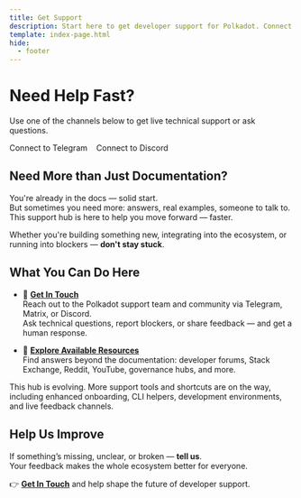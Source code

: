 ```yaml
---
title: Get Support
description: Start here to get developer support for Polkadot. Connect with the team, find help, and explore resources beyond the documentation.
template: index-page.html
hide:
  - footer
---
```


# Need Help Fast?

Use one of the channels below to get live technical support or ask questions.

<div class="button-wrapper" style="display: flex; justify-content: flex-start;">
  <a href="https://t.me/substratedevs" class="md-button" style="margin-right: 1rem; text-decoration: none;">
    Connect to Telegram
  </a>
  <a href="https://polkadot-discord.w3f.tools/" class="md-button" style="text-decoration: none;">
    Connect to Discord
  </a>
</div>


## Need More than Just Documentation?

You're already in the docs — solid start.  
But sometimes you need more: answers, real examples, someone to talk to.  
This support hub is here to help you move forward — faster.

Whether you're building something new, integrating into the ecosystem, or running into blockers — **don't stay stuck**.

## What You Can Do Here

- 📨 [**Get In Touch**](/get-support/get-in-touch/)  
  Reach out to the Polkadot support team and community via Telegram, Matrix, or Discord.  
  Ask technical questions, report blockers, or share feedback — and get a human response.

- 🧠 [**Explore Available Resources**](/get-support/explore-resources/)  
  Find answers beyond the documentation: developer forums, Stack Exchange, Reddit, YouTube, governance hubs, and more.

This hub is evolving. More support tools and shortcuts are on the way, including enhanced onboarding, CLI helpers, development environments, and live feedback channels.

## Help Us Improve

If something’s missing, unclear, or broken — **tell us**.  
Your feedback makes the whole ecosystem better for everyone.

👉 [**Get In Touch**](/get-support/get-in-touch/) and help shape the future of developer support.
